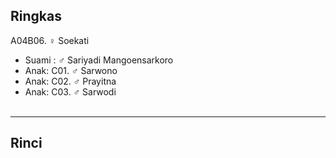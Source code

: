 ## Ringkas

A04B06. ♀ Soekati
	<br/>

*	Suami : ♂ Sariyadi Mangoensarkoro
	<br/>
*	Anak: C01. ♂ Sarwono
*	Anak: C02. ♂ Prayitna
*	Anak: C03. ♂ Sarwodi
	<br/><br/>

-- -- --

## Rinci
